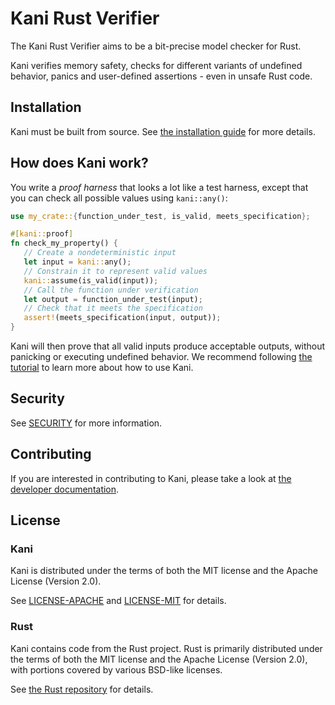 # Kani Rust Verifier

The Kani Rust Verifier aims to be a bit-precise model checker for Rust.

Kani verifies memory safety, checks for different variants of undefined behavior, panics and user-defined assertions - even in unsafe Rust code.

## Installation

Kani must be built from source. See [the installation guide](https://model-checking.github.io/kani/install-guide.html) for more details.

## How does Kani work?

You write a _proof harness_ that looks a lot like a test harness, except that you can check all possible values using `kani::any()`:

```rust
use my_crate::{function_under_test, is_valid, meets_specification};

#[kani::proof]
fn check_my_property() {
   // Create a nondeterministic input
   let input = kani::any();
   // Constrain it to represent valid values
   kani::assume(is_valid(input));
   // Call the function under verification
   let output = function_under_test(input);
   // Check that it meets the specification
   assert!(meets_specification(input, output));
}
```

Kani will then prove that all valid inputs produce acceptable outputs, without panicking or executing undefined behavior.
We recommend following [the tutorial](https://model-checking.github.io/kani/kani-tutorial.html) to learn more about how to use Kani.

## Security
See [SECURITY](https://github.com/model-checking/kani/security/policy) for more information.

## Contributing
If you are interested in contributing to Kani, please take a look at [the developer documentation](https://model-checking.github.io/kani/dev-documentation.html).

## License
### Kani
Kani is distributed under the terms of both the MIT license and the Apache License (Version 2.0).

See [LICENSE-APACHE](LICENSE-APACHE) and [LICENSE-MIT](LICENSE-MIT) for details.

### Rust
Kani contains code from the Rust project.
Rust is primarily distributed under the terms of both the MIT license and the Apache License (Version 2.0), with portions covered by various BSD-like licenses.

See [the Rust repository](https://github.com/rust-lang/rust) for details.
